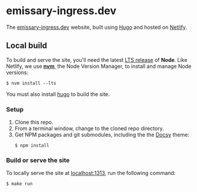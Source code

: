 # emissary-ingress.dev

The [emissary-ingress.dev](https://emissary-ingress.dev) website, built using [Hugo][] and hosted on [Netlify][].

## Local build

To build and serve the site, you'll need the latest [LTS release][] of **Node**.
Like Netlify, we use **[nvm][]**, the Node Version Manager, to install and
manage Node versions:

```console
$ nvm install --lts
```

You must also install [hugo](https://gohugo.io/getting-started/installing/) to build the site.

### Setup

 1. Clone this repo.
 2. From a terminal window, change to the cloned repo directory.
 3. Get NPM packages and git submodules, including the the [Docsy][] theme:
    ```console
    $ npm install
    ```

### Build or serve the site

To locally serve the site at [localhost:1313][], run the following command:

```console
$ make run
```

[Docsy]: https://www.docsy.dev
[Hugo]: https://gohugo.io
[localhost:1313]: http://localhost:1313
[LTS release]: https://nodejs.org/en/download/
[Netlify]: https://netlify.com
[nvm]: https://github.com/nvm-sh/nvm/blob/master/README.md#installing-and-updating
